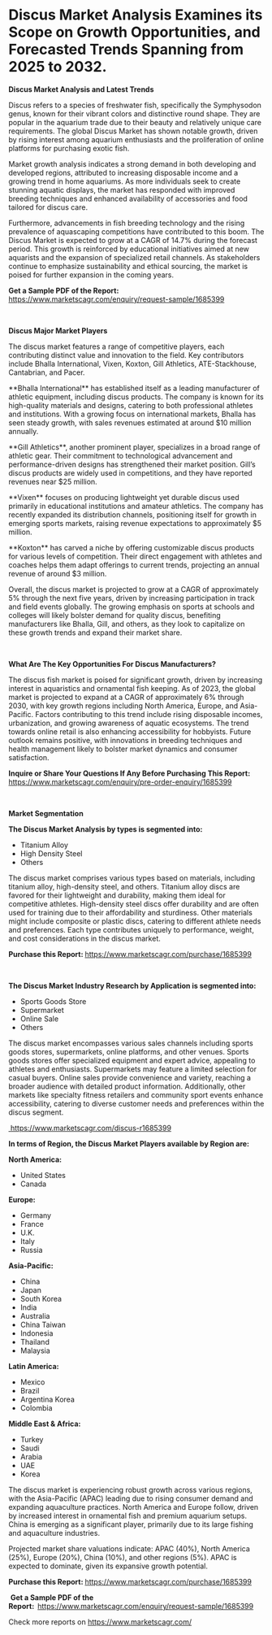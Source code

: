 <p><h1>Discus Market Analysis Examines its Scope on Growth Opportunities, and Forecasted Trends Spanning from 2025 to 2032.</h1></p><p><strong>Discus Market Analysis and Latest Trends</strong></p>
<p><p>Discus refers to a species of freshwater fish, specifically the Symphysodon genus, known for their vibrant colors and distinctive round shape. They are popular in the aquarium trade due to their beauty and relatively unique care requirements. The global Discus Market has shown notable growth, driven by rising interest among aquarium enthusiasts and the proliferation of online platforms for purchasing exotic fish. </p><p>Market growth analysis indicates a strong demand in both developing and developed regions, attributed to increasing disposable income and a growing trend in home aquariums. As more individuals seek to create stunning aquatic displays, the market has responded with improved breeding techniques and enhanced availability of accessories and food tailored for discus care. </p><p>Furthermore, advancements in fish breeding technology and the rising prevalence of aquascaping competitions have contributed to this boom. The Discus Market is expected to grow at a CAGR of 14.7% during the forecast period. This growth is reinforced by educational initiatives aimed at new aquarists and the expansion of specialized retail channels. As stakeholders continue to emphasize sustainability and ethical sourcing, the market is poised for further expansion in the coming years.</p></p>
<p><strong>Get a Sample PDF of the Report:&nbsp;</strong> <a href="https://www.marketscagr.com/enquiry/request-sample/1685399?utm_campaign=3432&utm_medium=2&utm_source=Github&utm_content=ia&utm_term=04042025&utm_id=discus">https://www.marketscagr.com/enquiry/request-sample/1685399</a></p>
<p>&nbsp;</p>
<p><strong>Discus Major Market Players</strong></p>
<p><p>The discus market features a range of competitive players, each contributing distinct value and innovation to the field. Key contributors include Bhalla International, Vixen, Koxton, Gill Athletics, ATE-Stackhouse, Cantabrian, and Pacer.</p><p>**Bhalla International** has established itself as a leading manufacturer of athletic equipment, including discus products. The company is known for its high-quality materials and designs, catering to both professional athletes and institutions. With a growing focus on international markets, Bhalla has seen steady growth, with sales revenues estimated at around $10 million annually.</p><p>**Gill Athletics**, another prominent player, specializes in a broad range of athletic gear. Their commitment to technological advancement and performance-driven designs has strengthened their market position. Gill’s discus products are widely used in competitions, and they have reported revenues near $25 million. </p><p>**Vixen** focuses on producing lightweight yet durable discus used primarily in educational institutions and amateur athletics. The company has recently expanded its distribution channels, positioning itself for growth in emerging sports markets, raising revenue expectations to approximately $5 million.</p><p>**Koxton** has carved a niche by offering customizable discus products for various levels of competition. Their direct engagement with athletes and coaches helps them adapt offerings to current trends, projecting an annual revenue of around $3 million.</p><p>Overall, the discus market is projected to grow at a CAGR of approximately 5% through the next five years, driven by increasing participation in track and field events globally. The growing emphasis on sports at schools and colleges will likely bolster demand for quality discus, benefiting manufacturers like Bhalla, Gill, and others, as they look to capitalize on these growth trends and expand their market share.</p></p>
<p>&nbsp;</p>
<p><strong>What Are The Key Opportunities For Discus Manufacturers?</strong></p>
<p><p>The discus fish market is poised for significant growth, driven by increasing interest in aquaristics and ornamental fish keeping. As of 2023, the global market is projected to expand at a CAGR of approximately 6% through 2030, with key growth regions including North America, Europe, and Asia-Pacific. Factors contributing to this trend include rising disposable incomes, urbanization, and growing awareness of aquatic ecosystems. The trend towards online retail is also enhancing accessibility for hobbyists. Future outlook remains positive, with innovations in breeding techniques and health management likely to bolster market dynamics and consumer satisfaction.</p></p>
<p><strong>Inquire or Share Your Questions If Any Before Purchasing This Report:</strong> <a href="https://www.marketscagr.com/enquiry/pre-order-enquiry/1685399?utm_campaign=3432&utm_medium=2&utm_source=Github&utm_content=ia&utm_term=04042025&utm_id=discus">https://www.marketscagr.com/enquiry/pre-order-enquiry/1685399</a></p>
<p>&nbsp;</p>
<p><strong>Market Segmentation</strong></p>
<p><strong>The Discus Market Analysis by types is segmented into:</strong></p>
<p><ul><li>Titanium Alloy</li><li>High Density Steel</li><li>Others</li></ul></p>
<p><p>The discus market comprises various types based on materials, including titanium alloy, high-density steel, and others. Titanium alloy discs are favored for their lightweight and durability, making them ideal for competitive athletes. High-density steel discs offer durability and are often used for training due to their affordability and sturdiness. Other materials might include composite or plastic discs, catering to different athlete needs and preferences. Each type contributes uniquely to performance, weight, and cost considerations in the discus market.</p></p>
<p><strong>Purchase this Report:&nbsp;</strong><a href="https://www.marketscagr.com/purchase/1685399?utm_campaign=3432&utm_medium=2&utm_source=Github&utm_content=ia&utm_term=04042025&utm_id=discus">https://www.marketscagr.com/purchase/1685399</a></p>
<p>&nbsp;</p>
<p><strong>The Discus Market Industry Research by Application is segmented into:</strong></p>
<p><ul><li>Sports Goods Store</li><li>Supermarket</li><li>Online Sale</li><li>Others</li></ul></p>
<p><p>The discus market encompasses various sales channels including sports goods stores, supermarkets, online platforms, and other venues. Sports goods stores offer specialized equipment and expert advice, appealing to athletes and enthusiasts. Supermarkets may feature a limited selection for casual buyers. Online sales provide convenience and variety, reaching a broader audience with detailed product information. Additionally, other markets like specialty fitness retailers and community sport events enhance accessibility, catering to diverse customer needs and preferences within the discus segment.</p></p>
<p><a href="https://www.marketscagr.com/discus-r1685399?utm_campaign=3432&utm_medium=2&utm_source=Github&utm_content=ia&utm_term=04042025&utm_id=discus">&nbsp;https://www.marketscagr.com/discus-r1685399</a></p>
<p><strong>In terms of Region, the Discus Market Players available by Region are:</strong></p>
<p>
    <p> <strong> North America: </strong>
        <ul>
            <li>United States</li>
            <li>Canada</li>
        </ul>
        </p> 
    <p> <strong> Europe: </strong>
        <ul>
            <li>Germany</li>
            <li>France</li>
            <li>U.K.</li>
            <li>Italy</li>
            <li>Russia</li>
        </ul>
        </p> 
    <p> <strong> Asia-Pacific: </strong>
        <ul>
            <li>China</li>
            <li>Japan</li>
            <li>South Korea</li>
            <li>India</li>
            <li>Australia</li>
            <li>China Taiwan</li>
            <li>Indonesia</li>
            <li>Thailand</li>
            <li>Malaysia</li>
        </ul>
        </p> 
    <p> <strong> Latin America: </strong>
        <ul>
            <li>Mexico</li>
            <li>Brazil</li>
            <li>Argentina Korea</li>
            <li>Colombia</li>
        </ul>
        </p> 
    <p> <strong> Middle East & Africa: </strong>
        <ul>
            <li>Turkey</li>
            <li>Saudi</li>
            <li>Arabia</li>
            <li>UAE</li>
            <li>Korea</li>
        </ul>
    </p>
    </p>
<p><p>The discus market is experiencing robust growth across various regions, with the Asia-Pacific (APAC) leading due to rising consumer demand and expanding aquaculture practices. North America and Europe follow, driven by increased interest in ornamental fish and premium aquarium setups. China is emerging as a significant player, primarily due to its large fishing and aquaculture industries. </p><p>Projected market share valuations indicate: APAC (40%), North America (25%), Europe (20%), China (10%), and other regions (5%). APAC is expected to dominate, given its expansive growth potential.</p></p>
<p><strong>Purchase this Report: </strong><a href="https://www.marketscagr.com/purchase/1685399?utm_campaign=3432&utm_medium=2&utm_source=Github&utm_content=ia&utm_term=04042025&utm_id=discus">https://www.marketscagr.com/purchase/1685399</a></p>
<p>&nbsp;<strong>Get a Sample PDF of the Report:&nbsp;&nbsp;</strong><a href="https://www.marketscagr.com/enquiry/request-sample/1685399?utm_campaign=3432&utm_medium=2&utm_source=Github&utm_content=ia&utm_term=04042025&utm_id=discus">https://www.marketscagr.com/enquiry/request-sample/1685399</a></p>
<p><strong></strong></p>
<p>Check more reports on <a href="https://www.marketscagr.com/?utm_campaign=3432&utm_medium=2&utm_source=Github&utm_content=ia&utm_term=04042025&utm_id=discus">https://www.marketscagr.com/</a></p>